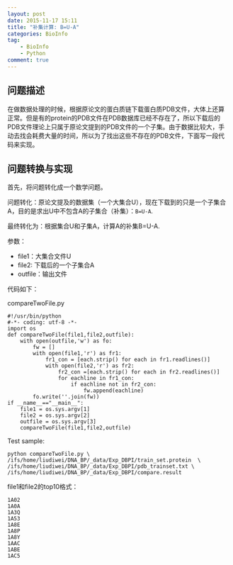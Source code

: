 ```yaml
---
layout: post
date: 2015-11-17 15:11
title: "补集计算: B=U-A"
categories: BioInfo
tag: 
	- BioInfo
	- Python
comment: true
---
```


## 问题描述

在做数据处理的时候，根据原论文的蛋白质链下载蛋白质PDB文件，大体上还算正常。但是有的protein的PDB文件在PDB数据库已经不存在了，所以下载后的PDB文件理论上只属于原论文提到的PDB文件的一个子集。由于数据比较大，手动去找会耗费大量的时间，所以为了找出这些不存在的PDB文件，下面写一段代码来实现。


## 问题转换与实现

首先，将问题转化成一个数学问题。

<!-- more -->

问题转化：原论文提及的数据集（一个大集合U），现在下载到的只是一个子集合A，目的是求出U中不包含A的子集合（补集）：`B=U-A`.

最终转化为：根据集合U和子集A，计算A的补集B=U-A.

参数：

- file1：大集合文件U
- file2: 下载后的一个子集合A
- outfile：输出文件

代码如下：

compareTwoFile.py

```
#!/usr/bin/python
#-*- coding: utf-8 -*-
import os
def compareTwoFile(file1,file2,outfile):
    with open(outfile,'w') as fo: 
        fw = []
        with open(file1,'r') as fr1:
            fr1_con = [each.strip() for each in fr1.readlines()] 
            with open(file2,'r') as fr2:
                fr2_con =[each.strip() for each in fr2.readlines()]
                for eachline in fr1_con:
                    if eachline not in fr2_con:
                        fw.append(eachline)
        fo.write(''.join(fw))
if __name__=="__main__": 
    file1 = os.sys.argv[1]
    file2 = os.sys.argv[2]
    outfile = os.sys.argv[3]
    compareTwoFile(file1,file2,outfile)
```

Test sample:

```
python compareTwoFile.py \
/ifs/home/liudiwei/DNA_BP/_data/Exp_DBPI/train_set.protein  \
/ifs/home/liudiwei/DNA_BP/_data/Exp_DBPI/pdb_trainset.txt \
/ifs/home/liudiwei/DNA_BP/_data/Exp_DBPI/compare.result
```

file1和file2的top10格式：

	1A02
	1A0A
	1A3Q
	1A53
	1A8E
	1A8P
	1A8Y
	1AAC	
	1ABE
	1AC5

	


